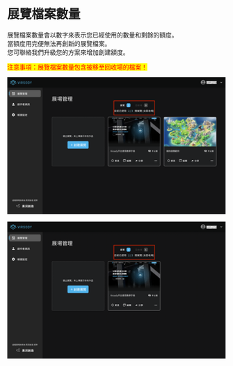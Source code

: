 # 展覽檔案數量

展覽檔案數量會以數字來表示您已經使用的數量和剩餘的額度。\
當額度用完便無法再創新的展覽檔案。\
您可聯絡我們升級您的方案來增加創建額度。

<mark style="color:red;">注意事項：展覽檔案數量包含被移至回收場的檔案！</mark>

![](../.gitbook/assets/18.png)

![](../.gitbook/assets/19.png)
